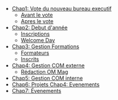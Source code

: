* [Chap1: Vote du nouveau bureau executif](chap1/)
	* [Avant le vote](chap0/preVote.md)
	* [Apres le vote](chap0/postVote.md)
* [Chap2: Debut d'année]()
	* [Inscriptions](chap2/inscriptions.md)
	* [Welcome Day](chap2/welcomeday.md)
* [Chap3: Gestion Formations ]()
	* [Formateurs](chap3/formateurs.md)
	* [Inscrits](chap3/inscrits.md)
* [Chap4: Gestion COM externe ]()
	* [Rédaction OM Mag](chap4/redaction.md)
* [Chap5: Gestion COM interne ](chap5/README.md)
* [Chap6: Projets ](chap6/README.md) [Chap4: Evenements ](chap4/README.md)
* [Chap7: Évenements ](chap7/README.md)
